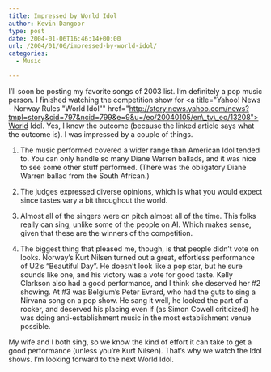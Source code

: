 ```yaml
---
title: Impressed by World Idol
author: Kevin Dangoor
type: post
date: 2004-01-06T16:46:14+00:00
url: /2004/01/06/impressed-by-world-idol/
categories:
  - Music

---
```

I&#8217;ll soon be posting my favorite songs of 2003 list. I&#8217;m definitely a pop music person. I finished watching the competition show for <a title="Yahoo! News - Norway Rules "World Idol"" href="http://story.news.yahoo.com/news?tmpl=story&cid=797&ncid=799&e=9&u=/eo/20040105/en\_tv\_eo/13208">World Idol</a>. Yes, I know the outcome (because the linked article says what the outcome is). I was impressed by a couple of things.

1) The music performed covered a wider range than American Idol tended to. You can only handle so many Diane Warren ballads, and it was nice to see some other stuff performed. (There was the obligatory Diane Warren ballad from the South African.)

2) The judges expressed diverse opinions, which is what you would expect since tastes vary a bit throughout the world.

3) Almost all of the singers were on pitch almost all of the time. This folks really can sing, unlike some of the people on AI. Which makes sense, given that these are the winners of the competition.

4) The biggest thing that pleased me, though, is that people didn&#8217;t vote on looks. Norway&#8217;s Kurt Nilsen turned out a great, effortless performance of U2&#8217;s &#8220;Beautiful Day&#8221;. He doesn&#8217;t look like a pop star, but he sure sounds like one, and his victory was a vote for good taste. Kelly Clarkson also had a good performance, and I think she deserved her #2 showing. At #3 was Belgium&#8217;s Peter Evrard, who had the guts to sing a Nirvana song on a pop show. He sang it well, he looked the part of a rocker, and deserved his placing even if (as Simon Cowell criticized) he was doing anti-establishment music in the most establishment venue possible.

My wife and I both sing, so we know the kind of effort it can take to get a good performance (unless you&#8217;re Kurt Nilsen). That&#8217;s why we watch the Idol shows. I&#8217;m looking forward to the next World Idol.